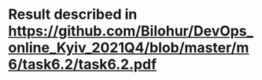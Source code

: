 # Result described in https://github.com/Bilohur/DevOps_online_Kyiv_2021Q4/blob/master/m6/task6.2/task6.2.pdf
